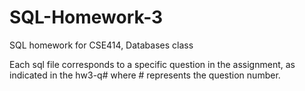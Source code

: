 # SQL-Homework-3
SQL homework for CSE414, Databases class

Each sql file corresponds to a specific question in the assignment, as indicated in the hw3-q# where # represents the question number. 
